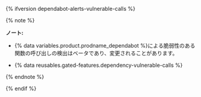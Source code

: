 {% ifversion dependabot-alerts-vulnerable-calls %}

{% note %}

**ノート:**

- {% data variables.product.prodname_dependabot %}による脆弱性のある関数の呼び出しの検出はベータであり、変更されることがあります。

- {% data reusables.gated-features.dependency-vulnerable-calls %}

{% endnote %}

{% endif %}
